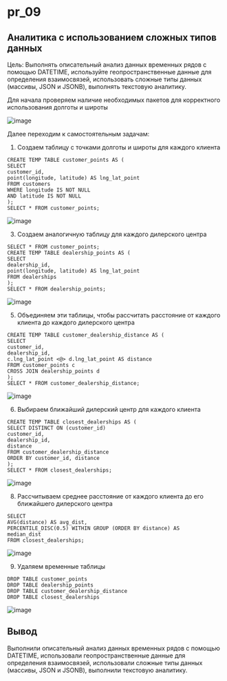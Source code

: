 # pr_09
## Аналитика с использованием сложных типов данных ##
Цель:
Выполнять описательный анализ данных временных рядов с
помощью DATETIME, используйте геопространственные данные для определения
взаимосвязей, использовать сложные типы данных (массивы, JSON и
JSONB), выполнять текстовую аналитику.

Для начала проверяем наличие необходимых пакетов для корректного использования долготы и широты

![image](https://github.com/user-attachments/assets/08fcb493-afdb-4404-96f8-47548206627d)

Далее переходим к самостоятельным задачам:
1. Создаем таблицу с точками долготы и широты для каждого клиента
```
CREATE TEMP TABLE customer_points AS (
SELECT
customer_id,
point(longitude, latitude) AS lng_lat_point
FROM customers
WHERE longitude IS NOT NULL
AND latitude IS NOT NULL
);
SELECT * FROM customer_points;
```
![image](https://github.com/user-attachments/assets/8ce95120-510e-48e8-a0d7-e6eab1842b37)

3. Создаем аналогичную таблицу для каждого дилерского центра
```
SELECT * FROM customer_points;
CREATE TEMP TABLE dealership_points AS (
SELECT
dealership_id,
point(longitude, latitude) AS lng_lat_point
FROM dealerships
);
SELECT * FROM dealership_points;
```
![image](https://github.com/user-attachments/assets/09b9050a-aa85-4f48-8fad-bca66153a1e7)

5. Объединяем эти таблицы, чтобы рассчитать расстояние от каждого клиента до каждого дилерского центра
```
CREATE TEMP TABLE customer_dealership_distance AS (
SELECT
customer_id,
dealership_id,
c.lng_lat_point <@> d.lng_lat_point AS distance
FROM customer_points c
CROSS JOIN dealership_points d
);
SELECT * FROM customer_dealership_distance;
```
![image](https://github.com/user-attachments/assets/52059aa9-df9a-4cbe-8246-c7f5d25273cf)

6. Выбираем ближайший дилерский центр для каждого клиента
```
CREATE TEMP TABLE closest_dealerships AS (
SELECT DISTINCT ON (customer_id)
customer_id,
dealership_id,
distance
FROM customer_dealership_distance
ORDER BY customer_id, distance
);
SELECT * FROM closest_dealerships;
```
![image](https://github.com/user-attachments/assets/4506788b-f2cc-4f0f-a79f-f370ab424a0c)

8. Рассчитываем среднее расстояние от каждого клиента до его ближайшего дилерского центра
```
SELECT
AVG(distance) AS avg_dist,
PERCENTILE_DISC(0.5) WITHIN GROUP (ORDER BY distance) AS
median_dist
FROM closest_dealerships;
```
![image](https://github.com/user-attachments/assets/c0421268-5512-489d-b76a-f28cc5fbb0c6)

9. Удаляем временные таблицы
```
DROP TABLE customer_points
DROP TABLE dealership_points
DROP TABLE customer_dealership_distance
DROP TABLE closest_dealerships
```
![image](https://github.com/user-attachments/assets/daa94abb-6f15-4f43-8129-644c3e9c9696)

## Вывод ##
Выполнили описательный анализ данных временных рядов с
помощью DATETIME, использовали геопространственные данные для определения
взаимосвязей, использовали сложные типы данных (массивы, JSON и
JSONB), выполнили текстовую аналитику.
